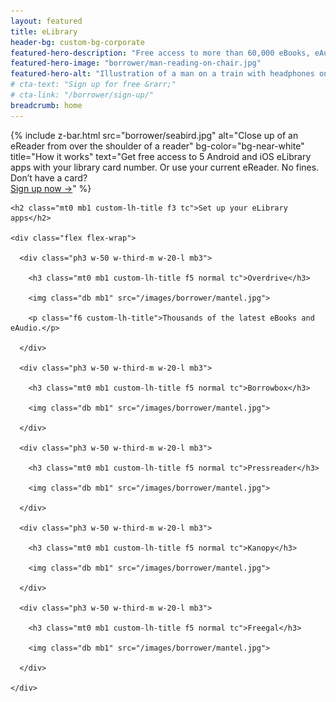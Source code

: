 ```yaml
---
layout: featured
title: eLibrary
header-bg: custom-bg-corporate
featured-hero-description: "Free access to more than 60,000 eBooks, eAudio titles, magazines, newspapers, courses and streaming."
featured-hero-image: "borrower/man-reading-on-chair.jpg"
featured-hero-alt: "Illustration of a man on a train with headphones on."
# cta-text: "Sign up for free &rarr;"
# cta-link: "/borrower/sign-up/"
breadcrumb: home
---
```


{%
  include z-bar.html
  src="borrower/seabird.jpg"
  alt="Close up of an eReader from over the shoulder of a reader"
  bg-color="bg-near-white"
  title="How it works"
  text="Get free access to 5 Android and iOS eLibrary apps with your library card number. Or use your current eReader. No fines. Don’t have a card? <br><a href='/borrower/sign-up/' class='b underline custom-corporate'>Sign up now &rarr;</a>"
%}

<div class="ph2 ph3-ns pv3 custom-bg-corporate white">

    <h2 class="mt0 mb1 custom-lh-title f3 tc">Set up your eLibrary apps</h2>

    <div class="flex flex-wrap">

      <div class="ph3 w-50 w-third-m w-20-l mb3">

        <h3 class="mt0 mb1 custom-lh-title f5 normal tc">Overdrive</h3>

        <img class="db mb1" src="/images/borrower/mantel.jpg">

        <p class="f6 custom-lh-title">Thousands of the latest eBooks and eAudio.</p>

      </div>

      <div class="ph3 w-50 w-third-m w-20-l mb3">

        <h3 class="mt0 mb1 custom-lh-title f5 normal tc">Borrowbox</h3>

        <img class="db mb1" src="/images/borrower/mantel.jpg">

      </div>

      <div class="ph3 w-50 w-third-m w-20-l mb3">

        <h3 class="mt0 mb1 custom-lh-title f5 normal tc">Pressreader</h3>

        <img class="db mb1" src="/images/borrower/mantel.jpg">

      </div>

      <div class="ph3 w-50 w-third-m w-20-l mb3">

        <h3 class="mt0 mb1 custom-lh-title f5 normal tc">Kanopy</h3>

        <img class="db mb1" src="/images/borrower/mantel.jpg">

      </div>

      <div class="ph3 w-50 w-third-m w-20-l mb3">

        <h3 class="mt0 mb1 custom-lh-title f5 normal tc">Freegal</h3>

        <img class="db mb1" src="/images/borrower/mantel.jpg">

      </div>

    </div>

</div>

<!-- {%
  include z-bar.html
  layout-reverse="true"
  src="borrower/paterson.jpg"
  alt="Woman curled up with a man with the title Paterson, by Jim Jarmusch"
  bg-color="custom-bg-corporate"
  color="white"
  title="Streaming"
  text="Stream arthouse and indie films, challenging documentaries and hundreds of academic lectures."
%}

{%
  include z-bar.html
  src="borrower/good-food-900.jpg"
  alt="Good Food magazine cover"
  bg-color="bg-near-white"
  title="Newspapers & magazines"
  text="All the dailies, Sundays and a wide range of popular magazines."
%}

<div class="ph2 ph3-ns pv3 custom-bg-corporate white">

  <div class="measure center">

    <h2 class="mt0 mb1 custom-lh-title f3 tc">It’s all free</h2>

    <p>Access to all these online services – and everything else we do – is free when you sign up for a library card.</p>

    <p class="tc b"><a href="/borrower/sign-up/" class="white underline">Sign up for a free library card &rarr;</a></p>

  </div>

</div> -->

